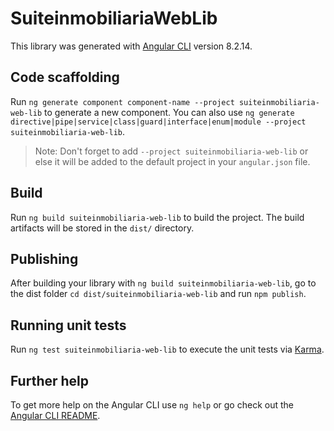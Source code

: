 # SuiteinmobiliariaWebLib

This library was generated with [Angular CLI](https://github.com/angular/angular-cli) version 8.2.14.

## Code scaffolding

Run `ng generate component component-name --project suiteinmobiliaria-web-lib` to generate a new component. You can also use `ng generate directive|pipe|service|class|guard|interface|enum|module --project suiteinmobiliaria-web-lib`.
> Note: Don't forget to add `--project suiteinmobiliaria-web-lib` or else it will be added to the default project in your `angular.json` file. 

## Build

Run `ng build suiteinmobiliaria-web-lib` to build the project. The build artifacts will be stored in the `dist/` directory.

## Publishing

After building your library with `ng build suiteinmobiliaria-web-lib`, go to the dist folder `cd dist/suiteinmobiliaria-web-lib` and run `npm publish`.

## Running unit tests

Run `ng test suiteinmobiliaria-web-lib` to execute the unit tests via [Karma](https://karma-runner.github.io).

## Further help

To get more help on the Angular CLI use `ng help` or go check out the [Angular CLI README](https://github.com/angular/angular-cli/blob/master/README.md).
